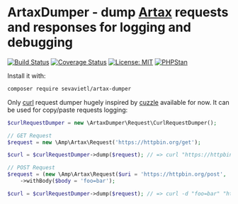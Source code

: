 # ArtaxDumper - dump [Artax](https://github.com/amphp/artax) requests and responses for logging and debugging

[![Build Status](https://travis-ci.com/Sevavietl/ArtaxDumper.svg?branch=master)](https://travis-ci.com/Sevavietl/ArtaxDumper)
[![Coverage Status](https://coveralls.io/repos/github/Sevavietl/ArtaxDumper/badge.svg)](https://coveralls.io/github/Sevavietl/ArtaxDumper)
[![License: MIT](https://img.shields.io/badge/License-MIT-yellow.svg)](https://opensource.org/licenses/MIT)
[![PHPStan](https://img.shields.io/badge/PHPStan-enabled-brightgreen.svg?style=flat)](https://github.com/phpstan/phpstan)

Install it with:

```bash
composer require sevavietl/artax-dumper
```

Only [curl](https://curl.haxx.se/) request dumper hugely inspired by [cuzzle](https://github.com/namshi/cuzzle) available for now. It can be used for copy/paste requests logging:

```php
$curlRequestDumper = new \ArtaxDumper\Request\CurlRequestDumper();

// GET Request
$request = new \Amp\Artax\Request('https://httpbin.org/get');

$curl = $curlRequestDumper->dump($request); // => curl "https://httpbin.org/get"

// POST Request
$request = (new \Amp\Artax\Request($uri = 'https://httpbin.org/post', 'POST'))
    ->withBody($body = 'foo=bar');

$curl = $curlRequestDumper->dump($request); // => curl -d "foo=bar" "https://httpbin.org/post"
```